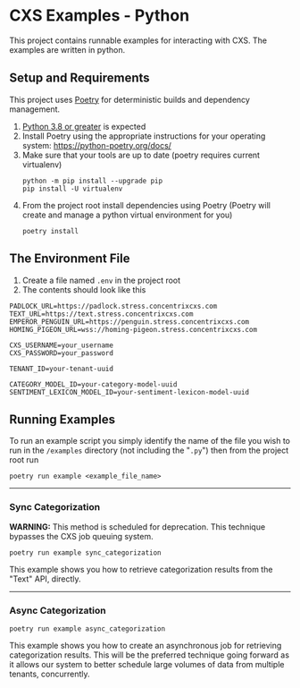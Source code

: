 # CXS Examples - Python
This project contains runnable examples for interacting with CXS. The examples are written in python.

## Setup and Requirements
This project uses [Poetry](https://python-poetry.org/) for deterministic builds and dependency management.

1. [Python 3.8 or greater](https://www.python.org/downloads/) is expected
1. Install Poetry using the appropriate instructions for your operating system: https://python-poetry.org/docs/
1. Make sure that your tools are up to date (poetry requires current virtualenv)
   ```
   python -m pip install --upgrade pip
   pip install -U virtualenv
   ```
1. From the project root install dependencies using Poetry (Poetry will create and manage a python virtual environment for you)
   ```
   poetry install
   ```
## The Environment File
1. Create a file named `.env` in the project root
2. The contents should look like this
```
PADLOCK_URL=https://padlock.stress.concentrixcxs.com
TEXT_URL=https://text.stress.concentrixcxs.com
EMPEROR_PENGUIN_URL=https://penguin.stress.concentrixcxs.com
HOMING_PIGEON_URL=wss://homing-pigeon.stress.concentrixcxs.com

CXS_USERNAME=your_username
CXS_PASSWORD=your_password

TENANT_ID=your-tenant-uuid

CATEGORY_MODEL_ID=your-category-model-uuid
SENTIMENT_LEXICON_MODEL_ID=your-sentiment-lexicon-model-uuid
```

## Running Examples
To run an example script you simply identify the name of the file you wish to run in the `/examples` directory (not including the "`.py`") then from the project root run
```
poetry run example <example_file_name>
```

---

### Sync Categorization
**WARNING:** This method is scheduled for deprecation. This technique bypasses the CXS job queuing system.
```
poetry run example sync_categorization
```
This example shows you how to retrieve categorization results from the "Text" API, directly.

----

### Async Categorization
```
poetry run example async_categorization
```
This example shows you how to create an asynchronous job for retrieving categorization results. This will be the preferred technique going forward as it allows our system to better schedule large volumes of data from multiple tenants, concurrently.

